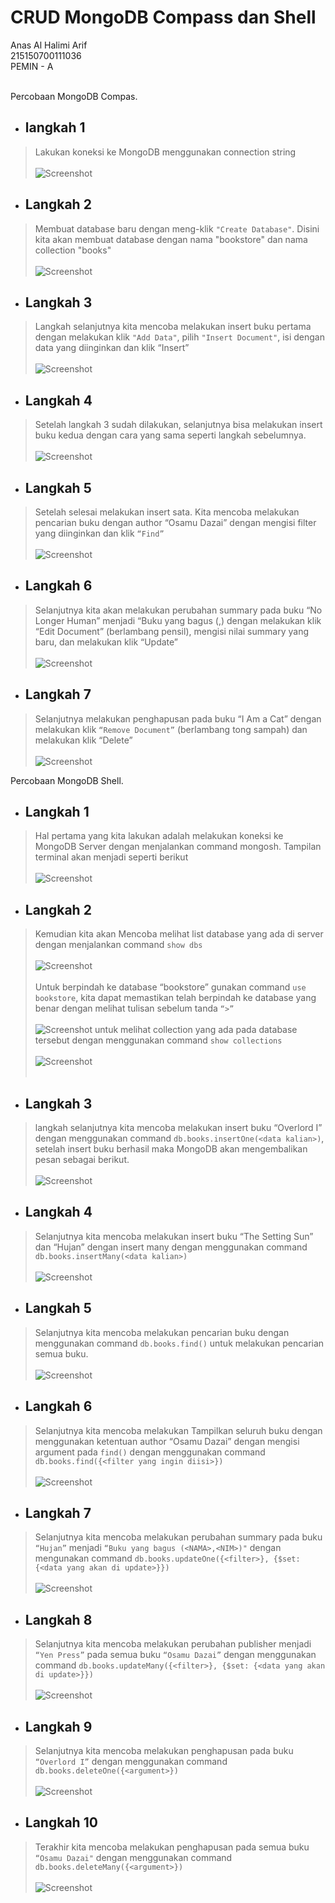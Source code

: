 # CRUD MongoDB Compass dan Shell

Anas Al Halimi Arif<br />
215150700111036<br />
PEMIN - A<br /><br />

Percobaan MongoDB Compas.<br />
 
* ## langkah 1
> Lakukan koneksi ke MongoDB menggunakan connection string <br /><br />
![Screenshot](../Screenshoot/prak2/1.png)

* ## Langkah 2 
>  Membuat database baru dengan meng-klik ```"Create Database"```. Disini kita akan membuat database dengan nama "bookstore" dan nama collection "books"<br /><br />
![Screenshot](../Screenshoot/prak2/2.png)

* ## Langkah 3
> Langkah selanjutnya kita mencoba melakukan insert buku pertama dengan melakukan klik ```"Add Data"```, pilih ```"Insert Document"```, isi dengan data yang diinginkan dan klik “Insert”<br /><br />
![Screenshot](../Screenshoot/prak2/3.png)

* ## Langkah 4
> Setelah langkah 3 sudah dilakukan, selanjutnya bisa melakukan insert buku kedua dengan cara yang sama seperti langkah sebelumnya.<br /><br />
![Screenshot](../Screenshoot/prak2/4.png)

* ## Langkah 5
> Setelah selesai melakukan insert sata. Kita mencoba melakukan pencarian buku dengan author “Osamu Dazai” dengan mengisi filter yang diinginkan dan klik ```“Find”```<br /><br />
![Screenshot](../Screenshoot/prak2/5.png)

* ## Langkah 6
> Selanjutnya kita akan melakukan perubahan summary pada buku “No Longer Human” menjadi “Buku yang bagus (<NAMA>,<NIM>) dengan melakukan klik “Edit Document” (berlambang pensil), mengisi nilai summary yang baru, dan melakukan klik “Update”<br /><br />
![Screenshot](../Screenshoot/prak2/6.png)

* ## Langkah 7
> Selanjutnya melakukan penghapusan pada buku “I Am a Cat” dengan melakukan klik ```“Remove Document”``` (berlambang tong sampah) dan melakukan klik “Delete”<br /><br />
![Screenshot](../Screenshoot/prak2/7.png)

Percobaan MongoDB Shell.<br />

* ## Langkah 1
> Hal pertama yang kita lakukan adalah melakukan koneksi ke MongoDB Server dengan menjalankan command mongosh. Tampilan terminal akan menjadi seperti berikut<br /><br />
![Screenshot](../Screenshoot/prak2/8.png)

* ## Langkah 2
> Kemudian kita akan Mencoba melihat list database yang ada di server dengan menjalankan command ```show dbs```<br /><br />
![Screenshot](../Screenshoot/prak2/9.png)<br /><br />
> Untuk berpindah ke database “bookstore” gunakan command ```use bookstore```, kita dapat memastikan telah berpindah ke database yang benar dengan melihat tulisan sebelum tanda ```“>”```<br /><br />
![Screenshot](../Screenshoot/prak2/10.png)
> untuk melihat collection yang ada pada database tersebut dengan menggunakan command ```show collections```<br /><br />
![Screenshot](../Screenshoot/prak2/11.png)<br /><br />

* ## Langkah 3
> langkah selanjutnya kita mencoba melakukan insert buku “Overlord I” dengan menggunakan command ```db.books.insertOne(<data kalian>)```, setelah insert buku berhasil maka MongoDB akan mengembalikan pesan sebagai berikut.<br /><br />
![Screenshot](../Screenshoot/prak2/12.png)

* ## Langkah 4
> Selanjutnya kita mencoba melakukan insert buku “The Setting Sun” dan “Hujan” dengan insert many dengan menggunakan command ```db.books.insertMany(<data kalian>)```<br /><br />
![Screenshot](../Screenshoot/prak2/13.png)

* ## Langkah 5
> Selanjutnya kita mencoba melakukan pencarian buku dengan menggunakan command ```db.books.find()``` untuk melakukan pencarian semua buku.<br /><br />
![Screenshot](../Screenshoot/prak2/14.png)

* ## Langkah 6
> Selanjutnya kita mencoba melakukan Tampilkan seluruh buku dengan menggunakan ketentuan author “Osamu Dazai” dengan mengisi argument pada ```find()``` dengan menggunakan command ```db.books.find({<filter yang ingin diisi>})```<br /><br />
![Screenshot](../Screenshoot/prak2/15.png)

* ## Langkah 7
> Selanjutnya kita mencoba melakukan perubahan summary pada buku ```“Hujan”``` menjadi ```“Buku yang bagus (<NAMA>,<NIM>)"``` dengan mengunakan command ```db.books.updateOne({<filter>}, {$set: {<data yang akan di update>}})```<br /><br />
![Screenshot](../Screenshoot/prak2/16.png)

* ## Langkah 8
> Selanjutnya kita mencoba melakukan perubahan publisher menjadi ```“Yen Press”``` pada semua buku ```“Osamu Dazai”``` dengan menggunakan command ```db.books.updateMany({<filter>}, {$set: {<data yang akan di update>}})```<br /><br />
![Screenshot](../Screenshoot/prak2/17.png)

* ## Langkah 9
> Selanjutnya kita mencoba melakukan penghapusan pada buku ```“Overlord I”``` dengan menggunakan command ```db.books.deleteOne({<argument>})```<br /><br />
![Screenshot](../Screenshoot/prak2/18.png)

* ## Langkah 10
> Terakhir kita mencoba melakukan penghapusan pada semua buku ```“Osamu Dazai"``` dengan menggunakan command ```db.books.deleteMany({<argument>})``` <br /><br />
![Screenshot](../Screenshoot/prak2/19.png)